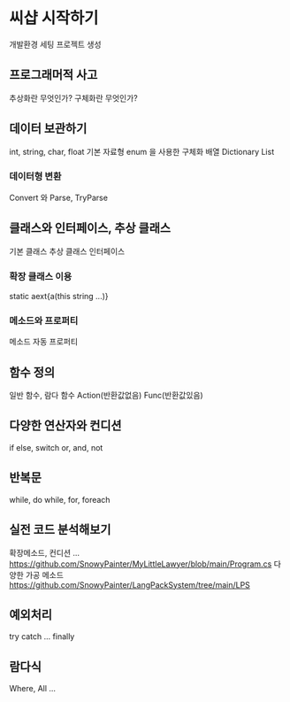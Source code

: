 # 씨샵 시작하기
개발환경 세팅
프로젝트 생성

## 프로그래머적 사고
추상화란 무엇인가?
구체화란 무엇인가?

## 데이터 보관하기
int, string, char, float 기본 자료형
enum 을 사용한 구체화
배열
Dictionary
List

### 데이터형 변환
Convert 와 Parse, TryParse

## 클래스와 인터페이스, 추상 클래스
기본 클래스
추상 클래스
인터페이스

### 확장 클래스 이용
static aext{a(this string ...)}

### 메소드와 프로퍼티
메소드
자동 프로퍼티 

## 함수 정의
일반 함수, 람다 함수
Action(반환값없음) Func(반환값있음)

## 다양한 연산자와 컨디션
if else, switch
or, and, not

## 반복문
while, do while, for, foreach

## 실전 코드 분석해보기
확장메소드, 컨디션 ...
https://github.com/SnowyPainter/MyLittleLawyer/blob/main/Program.cs
다양한 가공 메소드
https://github.com/SnowyPainter/LangPackSystem/tree/main/LPS

## 예외처리
try catch ... finally

## 람다식 
Where, All ...